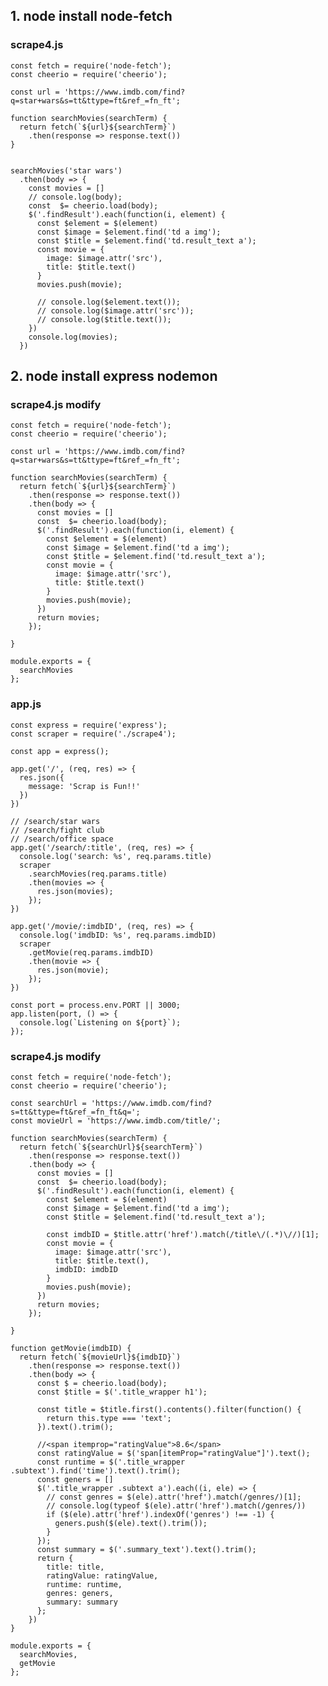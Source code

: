 ## 1. node install node-fetch 


### scrape4.js

    const fetch = require('node-fetch');
    const cheerio = require('cheerio');

    const url = 'https://www.imdb.com/find?q=star+wars&s=tt&ttype=ft&ref_=fn_ft';

    function searchMovies(searchTerm) {
      return fetch(`${url}${searchTerm}`)
        .then(response => response.text())
    }


    searchMovies('star wars')
      .then(body => {
        const movies = []
        // console.log(body);
        const  $= cheerio.load(body);
        $('.findResult').each(function(i, element) {
          const $element = $(element)
          const $image = $element.find('td a img');
          const $title = $element.find('td.result_text a');
          const movie = {
            image: $image.attr('src'),
            title: $title.text()
          }
          movies.push(movie);

          // console.log($element.text());
          // console.log($image.attr('src'));
          // console.log($title.text());
        })
        console.log(movies);
      })

## 2. node install express nodemon

### scrape4.js modify

    const fetch = require('node-fetch');
    const cheerio = require('cheerio');

    const url = 'https://www.imdb.com/find?q=star+wars&s=tt&ttype=ft&ref_=fn_ft';

    function searchMovies(searchTerm) {
      return fetch(`${url}${searchTerm}`)
        .then(response => response.text())
        .then(body => {
          const movies = []
          const  $= cheerio.load(body);
          $('.findResult').each(function(i, element) {
            const $element = $(element)
            const $image = $element.find('td a img');
            const $title = $element.find('td.result_text a');
            const movie = {
              image: $image.attr('src'),
              title: $title.text()
            }
            movies.push(movie);
          })
          return movies;
        });

    }

    module.exports = {
      searchMovies
    };
    
### app.js

    const express = require('express');
    const scraper = require('./scrape4');

    const app = express();

    app.get('/', (req, res) => {
      res.json({
        message: 'Scrap is Fun!!'
      })
    })

    // /search/star wars
    // /search/fight club
    // /search/office space
    app.get('/search/:title', (req, res) => {
      console.log('search: %s', req.params.title)
      scraper
        .searchMovies(req.params.title)
        .then(movies => {
          res.json(movies);
        });
    })

    app.get('/movie/:imdbID', (req, res) => {
      console.log('imdbID: %s', req.params.imdbID)
      scraper
        .getMovie(req.params.imdbID)
        .then(movie => {
          res.json(movie);
        });
    })

    const port = process.env.PORT || 3000;
    app.listen(port, () => {
      console.log(`Listening on ${port}`);
    });


### scrape4.js modify
    
    const fetch = require('node-fetch');
    const cheerio = require('cheerio');

    const searchUrl = 'https://www.imdb.com/find?s=tt&ttype=ft&ref_=fn_ft&q=';
    const movieUrl = 'https://www.imdb.com/title/';

    function searchMovies(searchTerm) {
      return fetch(`${searchUrl}${searchTerm}`)
        .then(response => response.text())
        .then(body => {
          const movies = []
          const  $= cheerio.load(body);
          $('.findResult').each(function(i, element) {
            const $element = $(element)
            const $image = $element.find('td a img');
            const $title = $element.find('td.result_text a');

            const imdbID = $title.attr('href').match(/title\/(.*)\//)[1];
            const movie = {
              image: $image.attr('src'),
              title: $title.text(),
              imdbID: imdbID
            }
            movies.push(movie);
          })
          return movies;
        });

    }

    function getMovie(imdbID) {
      return fetch(`${movieUrl}${imdbID}`)
        .then(response => response.text())
        .then(body => {
          const $ = cheerio.load(body);
          const $title = $('.title_wrapper h1');

          const title = $title.first().contents().filter(function() {
            return this.type === 'text';
          }).text().trim();

          //<span itemprop="ratingValue">8.6</span>
          const ratingValue = $('span[itemProp="ratingValue"]').text();
          const runtime = $('.title_wrapper .subtext').find('time').text().trim();
          const geners = []
          $('.title_wrapper .subtext a').each((i, ele) => {
            // const genres = $(ele).attr('href').match(/genres/)[1];
            // console.log(typeof $(ele).attr('href').match(/genres/))
            if ($(ele).attr('href').indexOf('genres') !== -1) {
              geners.push($(ele).text().trim());
            }
          });
          const summary = $('.summary_text').text().trim();
          return {
            title: title,
            ratingValue: ratingValue,
            runtime: runtime,
            genres: geners,
            summary: summary
          };
        })
    }

    module.exports = {
      searchMovies,
      getMovie
    };
